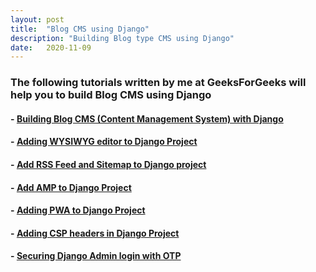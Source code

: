 ```yaml
---
layout: post
title:  "Blog CMS using Django"
description: "Building Blog type CMS using Django"
date:   2020-11-09
---
```

### The following tutorials written by me at GeeksForGeeks will help you to build Blog CMS using Django

#### - [Building Blog CMS (Content Management System) with Django](https://www.geeksforgeeks.org/how-to-build-progressive-web-application-and-submit-it-to-the-play-store/)

#### - [Adding WYSIWYG editor to Django Project](https://www.geeksforgeeks.org/adding-wysiwyg-editor-to-django-project/)

#### - [Add RSS Feed and Sitemap to Django project](https://www.geeksforgeeks.org/how-to-add-rss-feed-and-sitemap-to-django-project/)

#### - [Add AMP to Django Project](https://www.geeksforgeeks.org/how-to-add-amp-to-django-project/)

#### - [Adding PWA to Django Project](https://www.geeksforgeeks.org/make-pwa-of-a-django-project/)

#### - [Adding CSP headers in Django Project](https://www.geeksforgeeks.org/adding-csp-headers-in-django-project/)

#### - [Securing Django Admin login with OTP](https://www.geeksforgeeks.org/securing-django-admin-login-with-otp-2-factor-authentication/)

